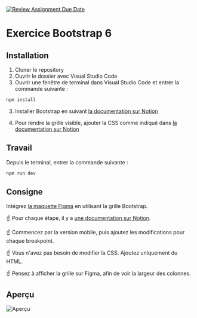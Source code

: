 [![Review Assignment Due Date](https://classroom.github.com/assets/deadline-readme-button-22041afd0340ce965d47ae6ef1cefeee28c7c493a6346c4f15d667ab976d596c.svg)](https://classroom.github.com/a/eHbGeunL)
# Exercice Bootstrap 6

## Installation

1. Cloner le repository
2. Ouvrir le dossier avec Visual Studio Code
3. Ouvrir une fenêtre de terminal dans Visual Studio Code et entrer la commande suivante :

```bash
npm install
```

3. Installer Bootstrap en suivant [la documentation sur Notion](https://eikon-imd.notion.site/Bootstrap-Installation-dans-le-starterkit-3f58413c9b5c4143b7ab83c5e51d69c2)

4. Pour rendre la grille visible, ajouter la CSS comme indiqué dans [la documentation sur Notion](https://eikon-imd.notion.site/Bootstrap-layout-highlighter-e3813cee0d694df497faced10f2cc49c)

## Travail

Depuis le terminal, entrer la commande suivante :

```bash
npm run dev
```

## Consigne

Intégrez [la maquette Figma](https://www.figma.com/design/jbvshdtUNSvrLNMbWkbGVp/imd2-exercice-bootstrap-6?node-id=0-1&t=YiPyHR59d925VyYv-1) en utilisant la grille Bootstrap.

☝️ Pour chaque étape, il y a [une documentation sur Notion](https://eikon-imd.notion.site/Bootstrap-8efc8d462ef7476c8b54bf78f15f3a48).

☝️ Commencez par la version mobile, puis ajoutez les modifications pour chaque breakpoint.

☝️ Vous n'avez pas besoin de modifier la CSS. Ajoutez uniquement du HTML.

☝️ Pensez à afficher la grille sur Figma, afin de voir la largeur des colonnes.

## Aperçu

![Aperçu](apercu.png)
